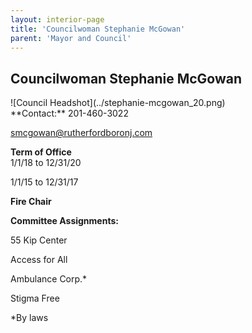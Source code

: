 ```yaml
---
layout: interior-page
title: 'Councilwoman Stephanie McGowan'
parent: 'Mayor and Council'
---
```


## Councilwoman Stephanie McGowan

<div class="mayor-and-council-profile">
<div markdown=1>
![Council Headshot](../stephanie-mcgowan_20.png)
</div>
<div markdown=1>
**Contact:**  
201-460-3022

smcgowan@rutherfordboronj.com

**Term of Office**  
1/1/18 to 12/31/20

1/1/15 to 12/31/17 

**Fire Chair**

**Committee Assignments:**  

55 Kip Center

Access for All

Ambulance Corp.*

Stigma Free

*By laws
</div>
</div>
